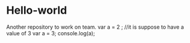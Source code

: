 # Hello-world
Another repository to work on team.
var a = 2 ;
//it is suppose to have a value of 3
var a = 3; 
console.log(a);

